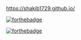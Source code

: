https://shakib1729.github.io/

[![forthebadge](https://forthebadge.com/images/badges/check-it-out.svg)](https://shakib1729.github.io/)


[![forthebadge](https://forthebadge.com/images/badges/winter-is-coming.svg)](https://shakib1729.github.io/)

